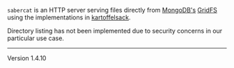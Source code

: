 `sabercat` is an HTTP server serving files directly from [MongoDB's][1]
[GridFS][2] using the implementations in [kartoffelsack][3].

Directory listing has not been implemented due to security
concerns in our particular use case.

[1]: http://www.mongodb.org/
[2]: http://www.mongodb.org/display/DOCS/GridFS
[3]: http://github.com/voxelbrain/kartoffelsack
---
Version 1.4.10
